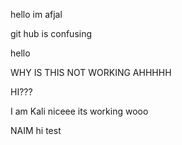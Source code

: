 hello im afjal



git hub is confusing

hello

WHY IS THIS NOT WORKING AHHHHH

HI???

I am Kali niceee its working wooo


NAIM
hi test
